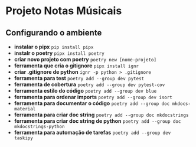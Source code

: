 # Projeto Notas Músicais

## Configurando o ambiente

- **instalar o pipx** `pip install pipx`
- **instalr o poetry** `pipx install poetry`
- **criar novo projeto com poetry** `poetry new [nome-projeto]`
- **ferramenta que cria o gitignore** `pipx install ignr`
- **criar .gitignore de python** `ignr -p python > .gitignore`
- **ferramenta para test** `poetry add --group dev pytest`
- **ferramenta de cobertura** `poetry add --group dev pytest-cov`
- **ferramenta estilo do código** `poetry add --group dev blue`
- **ferramenta para ordenar imports** `poetry add --group dev isort`
- **ferramenta para documentar o código** `poetry add --group doc mkdocs-material`
- **ferramenta para criar doc string** `poetry add --group doc mkdocstrings`
- **ferramenta para criar doc string de python** `poetry add --group doc mkdocstrings-python`
- **ferramenta para automação de tarefas** `poetry add --group dev taskipy`